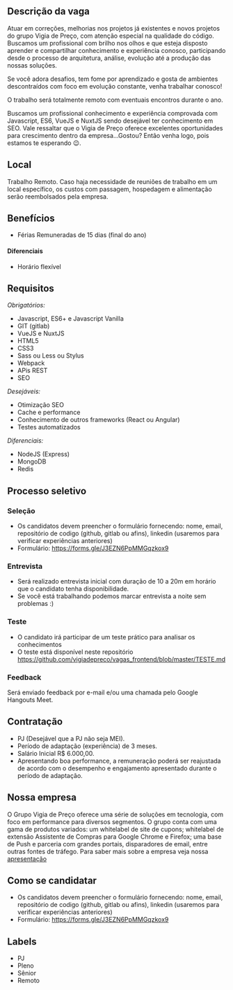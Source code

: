 ## Descrição da vaga

Atuar em correções, melhorias nos projetos já existentes e novos projetos do grupo Vigia de Preço, com atenção especial na qualidade do código. Buscamos um profissional com brilho nos olhos e que esteja disposto aprender e compartilhar conhecimento e experiência conosco, participando desde o processo de arquitetura, análise, evolução até a produção das nossas soluções. 

Se você adora desafios, tem fome por aprendizado e gosta de ambientes descontraídos com foco em evolução constante, venha trabalhar conosco! 

O trabalho será totalmente remoto com eventuais encontros durante o ano. 

Buscamos um profissional conhecimento e experiência comprovada com Javascript, ES6, VueJS e NuxtJS sendo desejável ter conhecimento em SEO. Vale ressaltar que o Vigia de Preço oferece excelentes oportunidades para crescimento dentro da empresa...Gostou? Então venha logo, pois estamos te esperando 😉.


## Local

Trabalho Remoto. Caso haja necessidade de reuniões de trabalho em um local específico, os custos com passagem, hospedagem e alimentação serão reembolsados pela empresa.

## Benefícios

- Férias Remuneradas de 15 dias (final do ano)


#### Diferenciais

- Horário flexível

## Requisitos

*Obrigatórios:*
- Javascript, ES6+ e Javascript Vanilla
- GIT (gitlab)
- VueJS e NuxtJS
- HTML5
- CSS3
- Sass ou Less ou Stylus
- Webpack
- APis REST
- SEO

*Desejáveis:*
- Otimização SEO
- Cache e performance
- Conhecimento de outros frameworks (React ou Angular)
- Testes automatizados

*Diferenciais:*
- NodeJS (Express)
- MongoDB
- Redis


## Processo seletivo

### Seleção
- Os candidatos devem preencher o formulário fornecendo: nome, email, repositório de codigo (github, gitlab ou afins), linkedin (usaremos para verificar experiências anteriores)
- Formulário: https://forms.gle/J3EZN6PpMMGqzkox9 

### Entrevista
- Será realizado entrevista inicial com duração de 10 a 20m em horário que o candidato tenha disponibilidade. 
- Se você está trabalhando podemos marcar entrevista a noite sem problemas :)

### Teste 
- O candidato irá participar de um teste prático para analisar os conhecimentos
- O teste está disponível neste repositório https://github.com/vigiadepreco/vagas_frontend/blob/master/TESTE.md



### Feedback 
Será enviado feedback por e-mail e/ou uma chamada pelo Google Hangouts Meet.  

## Contratação

- PJ (Desejável que a PJ não seja MEI).
- Período de adaptação (experiência) de 3 meses.   
- Salário Inicial R$ 6.000,00. 
- Apresentando boa performance, a remuneração poderá ser reajustada de acordo com o desempenho e engajamento apresentado durante o período de adaptação. 

## Nossa empresa

O Grupo Vigia de Preço oferece uma série de soluções em tecnologia, com foco em performance para diversos segmentos.  O grupo conta com uma gama de produtos variados: um whitelabel de site de cupons; whitelabel de extensão Assistente de Compras para Google Chrome e Firefox; uma base de Push e parceria com grandes portais, disparadores de email, entre outras fontes de tráfego. Para saber mais sobre a empresa veja nossa [apresentação](https://vigiadepreco.com.br/index/img/apresentacao.pdf)

## Como se candidatar

- Os candidatos devem preencher o formulário fornecendo: nome, email, repositório de codigo (github, gitlab ou afins), linkedin (usaremos para verificar experiências anteriores)
- Formulário: https://forms.gle/J3EZN6PpMMGqzkox9 


## Labels
- PJ
- Pleno
- Sênior
- Remoto
